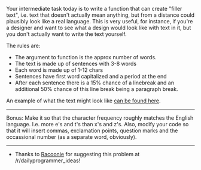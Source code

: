 Your intermediate task today is to write a function that can create "filler text", i.e. text that doesn't actually mean anything, but from a distance could plausibly look like a real language. This is very useful, for instance, if you're a designer and want to see what a design would look like with text in it, but you don't actually want to write the text yourself. 

The rules are:

* The argument to function is the approx number of words.
* The text is made up of sentences with 3-8 words
* Each word is made up of 1-12 chars
* Sentences have first word capitalized and a period at the end
* After each sentence there is a 15% chance of a linebreak and an additional 50% chance of this line break being a paragraph break. 

An example of what the text might look like [can be found here](http://pastebin.com/iLwDxghy). 

***

Bonus: Make it so that the character frequency roughly matches the English language. I.e. more e's and t's than x's and z's. Also, modify your code so that it will insert commas, exclamation points, question marks and the occassional number (as a separate word, obviously). 

***

* Thanks to [Racoonie](http://www.reddit.com/user/Racoonie) for suggesting this problem at /r/dailyprogrammer_ideas! 
